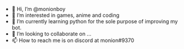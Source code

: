 - 👋 Hi, I’m @monionboy
- 👀 I’m interested in games, anime and coding
- 🌱 I’m currently learning python for the sole purpose of improving my bot.
- 💞️ I’m looking to collaborate on ...
- 📫 How to reach me is on discord at monion#9370

<!---
monionboy/monionboy is a ✨ special ✨ repository because its `README.md` (this file) appears on your GitHub profile.
You can click the Preview link to take a look at your changes.
--->
